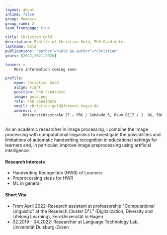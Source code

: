 ```yaml
---
layout: about
inline: false
group: Members
group_rank: 2
team_frontpage: true

title: Christian Gold
description: Profile of Christian Gold, PhD Candidate
lastname: Gold
publications: 'author^=*Gold && author^=*Christian'
years: [2022,2021,2020]

teaser: >
    More information coming soon

profile:
    name: Christian Gold
    align: right
    position: PhD Candidate
    image: gold.png
    role: PhD Candidate
    email: christian.gold@fernuni-hagen.de
    address: >
        Universitätsstraße 27 – PRG / Gebäude 5, Raum B117 / 1. OG, 58097 Hagen
---
```


As an academic researcher in image processing, I combine the image processing with computational linguistics to investigate the possibilities and limitations of automatic handwriting recognition in educational settings for learners and, in particular, improve image preprocessing using artificial intelligence.

#### Research Interests

- Handwriting Recognition (HWR) of Learners 
- Preprocessing steps for HWR
- ML in general

#### Short Vita
- From April 2022: Research assistant at professorship "Computational Linguistic" at the Research Cluster D²L² (Digitalization, Diversity and Lifelong Learning), FernUniversität in Hagen
- 02.2019 - 04.2022: Researcher at Language Technology Lab, Universität Duisburg-Essen
